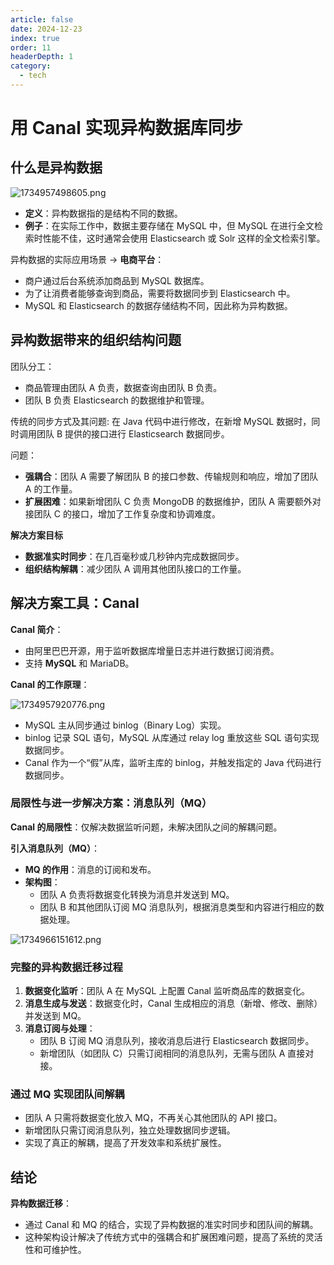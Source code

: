 ```yaml
---
article: false
date: 2024-12-23
index: true
order: 11
headerDepth: 1
category:
  - tech
---
```


# 用 Canal 实现异构数据库同步

## 什么是异构数据

![1734957498605.png](https://pic.hanjiaming.com.cn/2024/12/23/14cca414a328f.png)

- **定义**：异构数据指的是结构不同的数据。
- **例子**：在实际工作中，数据主要存储在 MySQL 中，但 MySQL 在进行全文检索时性能不佳，这时通常会使用 Elasticsearch 或 Solr 这样的全文检索引擎。

异构数据的实际应用场景 -> **电商平台**：

- 商户通过后台系统添加商品到 MySQL 数据库。
- 为了让消费者能够查询到商品，需要将数据同步到 Elasticsearch 中。
- MySQL 和 Elasticsearch 的数据存储结构不同，因此称为异构数据。

## 异构数据带来的组织结构问题
团队分工：

- 商品管理由团队 A 负责，数据查询由团队 B 负责。
- 团队 B 负责 Elasticsearch 的数据维护和管理。

传统的同步方式及其问题: 在 Java 代码中进行修改，在新增 MySQL 数据时，同时调用团队 B 提供的接口进行 Elasticsearch 数据同步。

问题：

- **强耦合**：团队 A 需要了解团队 B 的接口参数、传输规则和响应，增加了团队 A 的工作量。
- **扩展困难**：如果新增团队 C 负责 MongoDB 的数据维护，团队 A 需要额外对接团队 C 的接口，增加了工作复杂度和协调难度。

**解决方案目标**

- **数据准实时同步**：在几百毫秒或几秒钟内完成数据同步。
- **组织结构解耦**：减少团队 A 调用其他团队接口的工作量。

## 解决方案工具：Canal

**Canal 简介**：

- 由阿里巴巴开源，用于监听数据库增量日志并进行数据订阅消费。
- 支持 **MySQL** 和 MariaDB。

**Canal 的工作原理**：

![1734957920776.png](https://pic.hanjiaming.com.cn/2024/12/23/d347a6da17f18.png)

- MySQL 主从同步通过 binlog（Binary Log）实现。
- binlog 记录 SQL 语句，MySQL 从库通过 relay log 重放这些 SQL 语句实现数据同步。
- Canal 作为一个“假”从库，监听主库的 binlog，并触发指定的 Java 代码进行数据同步。

### 局限性与进一步解决方案：消息队列（MQ）
**Canal 的局限性**：仅解决数据监听问题，未解决团队之间的解耦问题。

**引入消息队列（MQ）**：

- **MQ 的作用**：消息的订阅和发布。
- **架构图**：
  - 团队 A 负责将数据变化转换为消息并发送到 MQ。
  - 团队 B 和其他团队订阅 MQ 消息队列，根据消息类型和内容进行相应的数据处理。

![1734966151612.png](https://pic.hanjiaming.com.cn/2024/12/23/43f238e023eae.png)

### 完整的异构数据迁移过程
1. **数据变化监听**：团队 A 在 MySQL 上配置 Canal 监听商品库的数据变化。
2. **消息生成与发送**：数据变化时，Canal 生成相应的消息（新增、修改、删除）并发送到 MQ。
3. **消息订阅与处理**：
   - 团队 B 订阅 MQ 消息队列，接收消息后进行 Elasticsearch 数据同步。
   - 新增团队（如团队 C）只需订阅相同的消息队列，无需与团队 A 直接对接。

### 通过 MQ 实现团队间解耦
- 团队 A 只需将数据变化放入 MQ，不再关心其他团队的 API 接口。
- 新增团队只需订阅消息队列，独立处理数据同步逻辑。
- 实现了真正的解耦，提高了开发效率和系统扩展性。

## 结论
**异构数据迁移**：

- 通过 Canal 和 MQ 的结合，实现了异构数据的准实时同步和团队间的解耦。
- 这种架构设计解决了传统方式中的强耦合和扩展困难问题，提高了系统的灵活性和可维护性。